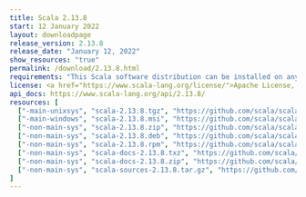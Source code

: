 ```yaml
---
title: Scala 2.13.8
start: 12 January 2022
layout: downloadpage
release_version: 2.13.8
release_date: "January 12, 2022"
show_resources: "true"
permalink: /download/2.13.8.html
requirements: "This Scala software distribution can be installed on any Unix-like or Windows system. It requires Java, version 8 or later, which can be downloaded from <a href='https://www.java.com/'>java.com</a>."
license: <a href="https://www.scala-lang.org/license/">Apache License, Version 2.0</a>
api_docs: https://www.scala-lang.org/api/2.13.8/
resources: [
  ["-main-unixsys", "scala-2.13.8.tgz", "https://github.com/scala/scala/releases/download/v2.13.8/scala-2.13.8.tgz", "Mac OS X, Unix, Cygwin", "22.65M"],
  ["-main-windows", "scala-2.13.8.msi", "https://github.com/scala/scala/releases/download/v2.13.8/scala-2.13.8.msi", "Windows (msi installer)", "134.43M"],
  ["-non-main-sys", "scala-2.13.8.zip", "https://github.com/scala/scala/releases/download/v2.13.8/scala-2.13.8.zip", "Windows", "22.69M"],
  ["-non-main-sys", "scala-2.13.8.deb", "https://github.com/scala/scala/releases/download/v2.13.8/scala-2.13.8.deb", "Debian", "654.12M"],
  ["-non-main-sys", "scala-2.13.8.rpm", "https://github.com/scala/scala/releases/download/v2.13.8/scala-2.13.8.rpm", "RPM package", "134.67M"],
  ["-non-main-sys", "scala-docs-2.13.8.txz", "https://github.com/scala/scala/releases/download/v2.13.8/scala-docs-2.13.8.txz", "API docs", "60.19M"],
  ["-non-main-sys", "scala-docs-2.13.8.zip", "https://github.com/scala/scala/releases/download/v2.13.8/scala-docs-2.13.8.zip", "API docs", "115.17M"],
  ["-non-main-sys", "scala-sources-2.13.8.tar.gz", "https://github.com/scala/scala/archive/v2.13.8.tar.gz", "Sources", "7.5M"]
]
---
```

